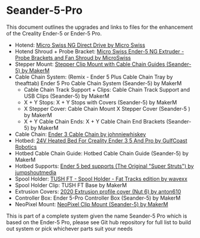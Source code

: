 # Seander-5-Pro

This document outlines the upgrades and links to files for the enhancement of the Creality Ender-5 or Ender-5 Pro.

- Hotend: [Micro Swiss NG Direct Drive by Micro Swiss](https://store.micro-swiss.com/collections/extruders/products/micro-swiss-ng-direct-drive-extruder-for-creality-ender-5)
- Hotend Shroud + Probe Bracket: [Micro Swiss Ender-5 NG Extruder - Probe Brackets and Fan Shroud by MicroSwiss](https://www.thingiverse.com/thing:5586646)
- Stepper Mount: [Stepper Clip Mount with Cable Chain Guides (Seander-5) by MakerM](https://www.printables.com/model/385477-stepper-clip-mount-with-cable-chain-guides-seander)
- Cable Chain System: (Remix - Ender 5 Plus Cable Chain Tray by theafttab) Ender 5 Pro Cable Chain System (Seander-5) by MakerM
  - Cable Chain Track Support + Clips: Cable Chain Track Support and USB Clips (Seander-5) by MakerM
  - X + Y Stops: X + Y Stops with Covers (Seander-5) by MakerM
  - X Stepper Cover: Cable Chain Mount X Stepper Cover (Seander-5 ) by MakerM
  - X + Y Cable Chain Ends: X + Y Cable Chain End Brackets (Seander-5) by MakerM
- Cable Chain: [Ender 3 Cable Chain by johnniewhiskey](https://www.thingiverse.com/thing:2920060)
- Hotbed: [24V Heated Bed For Creality Ender 3 5 And Pro by GulfCoast Robotics](https://gulfcoast-robotics.com/collections/heated-beds/products/aluminum-build-plate-and-24v-200w-silicone-heater-for-heated-bed-creality-ender-3?variant=39979294982226)
- Hotbed Cable Chain Guide: Hotbed Cable Chain Guide (Seander-5) by MakerM
- Hotbed Supports: [Ender 5 bed supports (The Original "Super Struts") by jumpshoutmedia](https://www.thingiverse.com/thing:3479330)
- Spool Holder: [TUSH FT - Spool Holder - Fat Tracks edition by wavexx](https://www.thingiverse.com/thing:3353204)
- Spool Holder Clip: TUSH FT Base by MakerM
- Extrusion Covers: [2020 Extrusion profile cover (Nut 6) by anton610](https://www.thingiverse.com/thing:1478147)
- Controller Box: Ender 5-Pro Controller Box (Seander-5) by MakerM
- NeoPixel Mount: [NeoPixel Clip Mount (Seander-5) by MakerM](https://www.printables.com/model/386543-neopixel-clip-mount-seander-5)

This is part of a complete system given the name Seander-5 Pro which is based on the Ender-5 Pro,
please see Git hub repository for full list to build out system or pick whichever parts suit your needs

